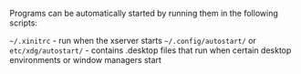 Programs can be automatically started by running them in the following scripts:

`~/.xinitrc` - run when the xserver starts
`~/.config/autostart/` or `etc/xdg/autostart/` - contains .desktop files that run when certain desktop environments or window managers start
